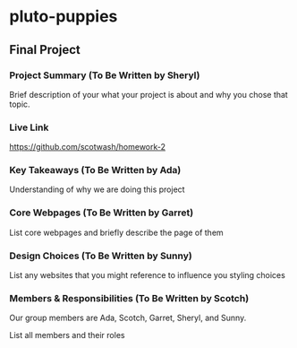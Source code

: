 # pluto-puppies
## Final Project

### Project Summary (To Be Written by Sheryl)

Brief description of your what your project is about and why you chose that topic.

### Live Link
https://github.com/scotwash/homework-2

### Key Takeaways (To Be Written by Ada)

Understanding of why we are doing this project

### Core Webpages (To Be Written by Garret)

List core webpages and briefly describe the page of them

### Design Choices (To Be Written by Sunny)

List any websites that you might reference to influence you styling choices

### Members & Responsibilities (To Be Written by Scotch)
Our group members are Ada, Scotch, Garret, Sheryl, and Sunny.

List all members and their roles
